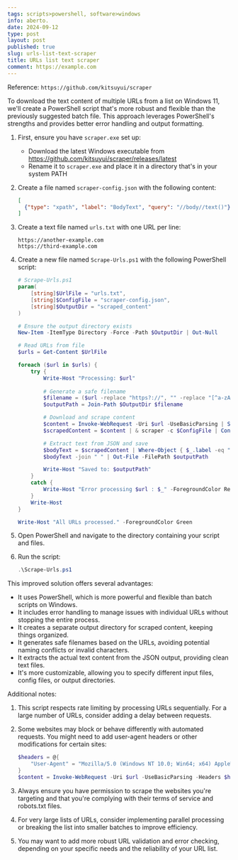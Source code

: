 ```yaml
---
tags: scripts>powershell, software>windows
info: aberto.
date: 2024-09-12
type: post
layout: post
published: true
slug: urls-list-text-scraper
title: URLs list text scraper
comment: https://example.com
---
```


Reference: `https://github.com/kitsuyui/scraper`

To download the text content of multiple URLs from a list on Windows 11, we'll create a PowerShell script that's more robust and flexible than the previously suggested batch file. This approach leverages PowerShell's strengths and provides better error handling and output formatting.

1. First, ensure you have `scraper.exe` set up:
   - Download the latest Windows executable from https://github.com/kitsuyui/scraper/releases/latest
   - Rename it to `scraper.exe` and place it in a directory that's in your system PATH

2. Create a file named `scraper-config.json` with the following content:
   ```json
   [
     {"type": "xpath", "label": "BodyText", "query": "//body//text()"}
   ]
   ```

3. Create a text file named `urls.txt` with one URL per line:
   ```
   https://another-example.com
   https://third-example.com
   ```

4. Create a new file named `Scrape-Urls.ps1` with the following PowerShell script:

   ```powershell
   # Scrape-Urls.ps1
   param(
       [string]$UrlFile = "urls.txt",
       [string]$ConfigFile = "scraper-config.json",
       [string]$OutputDir = "scraped_content"
   )

   # Ensure the output directory exists
   New-Item -ItemType Directory -Force -Path $OutputDir | Out-Null

   # Read URLs from file
   $urls = Get-Content $UrlFile

   foreach ($url in $urls) {
       try {
           Write-Host "Processing: $url"
           
           # Generate a safe filename
           $filename = ($url -replace "https?://", "" -replace "[^a-zA-Z0-9]+", "_") + ".txt"
           $outputPath = Join-Path $OutputDir $filename

           # Download and scrape content
           $content = Invoke-WebRequest -Uri $url -UseBasicParsing | Select-Object -ExpandProperty Content
           $scrapedContent = $content | & scraper -c $ConfigFile | ConvertFrom-Json

           # Extract text from JSON and save
           $bodyText = $scrapedContent | Where-Object { $_.label -eq "BodyText" } | Select-Object -ExpandProperty results
           $bodyText -join " " | Out-File -FilePath $outputPath

           Write-Host "Saved to: $outputPath"
       }
       catch {
           Write-Host "Error processing $url : $_" -ForegroundColor Red
       }
       Write-Host
   }

   Write-Host "All URLs processed." -ForegroundColor Green
   ```

5. Open PowerShell and navigate to the directory containing your script and files.

6. Run the script:
   ```powershell
   .\Scrape-Urls.ps1
   ```

This improved solution offers several advantages:

- It uses PowerShell, which is more powerful and flexible than batch scripts on Windows.
- It includes error handling to manage issues with individual URLs without stopping the entire process.
- It creates a separate output directory for scraped content, keeping things organized.
- It generates safe filenames based on the URLs, avoiding potential naming conflicts or invalid characters.
- It extracts the actual text content from the JSON output, providing clean text files.
- It's more customizable, allowing you to specify different input files, config files, or output directories.

Additional notes:

1. This script respects rate limiting by processing URLs sequentially. For a large number of URLs, consider adding a delay between requests.

2. Some websites may block or behave differently with automated requests. You might need to add user-agent headers or other modifications for certain sites:

   ```powershell
   $headers = @{
       "User-Agent" = "Mozilla/5.0 (Windows NT 10.0; Win64; x64) AppleWebKit/537.36 (KHTML, like Gecko) Chrome/91.0.4472.124 Safari/537.36"
   }
   $content = Invoke-WebRequest -Uri $url -UseBasicParsing -Headers $headers | Select-Object -ExpandProperty Content
   ```

3. Always ensure you have permission to scrape the websites you're targeting and that you're complying with their terms of service and robots.txt files.

4. For very large lists of URLs, consider implementing parallel processing or breaking the list into smaller batches to improve efficiency.

5. You may want to add more robust URL validation and error checking, depending on your specific needs and the reliability of your URL list.